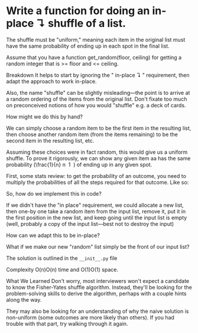 # Write a function for doing an in-place ↴ shuffle of a list.

The shuffle must be "uniform," meaning each item in the original list must have the same probability of ending up in
each spot in the final list.

Assume that you have a function get_random(floor, ceiling) for getting a random integer that is >= floor and <= ceiling.

Breakdown It helps to start by ignoring the " in-place ↴ " requirement, then adapt the approach to work in-place.

Also, the name "shuffle" can be slightly misleading—the point is to arrive at a random ordering of the items from the
original list. Don't fixate too much on preconceived notions of how you would "shuffle" e.g. a deck of cards.

How might we do this by hand?

We can simply choose a random item to be the first item in the resulting list, then choose another random item (from the
items remaining) to be the second item in the resulting list, etc.

Assuming these choices were in fact random, this would give us a uniform shuffle. To prove it rigorously, we can show
any given item aa has the same probability (\frac{1}{n} ​n ​ ​1 ​​ ) of ending up in any given spot.

First, some stats review: to get the probability of an outcome, you need to multiply the probabilities of all the steps
required for that outcome. Like so:​

So, how do we implement this in code?

If we didn't have the "in place" requirement, we could allocate a new list, then one-by one take a random item from the
input list, remove it, put it in the first position in the new list, and keep going until the input list is empty (well,
probably a copy of the input list—best not to destroy the input)

How can we adapt this to be in-place?

What if we make our new "random" list simply be the front of our input list?

The solution is outlined in the `__init__.py` file

Complexity O(n)O(n) time and O(1)O(1) space.

What We Learned Don't worry, most interviewers won't expect a candidate to know the Fisher-Yates shuffle algorithm.
Instead, they'll be looking for the problem-solving skills to derive the algorithm, perhaps with a couple hints along
the way.

They may also be looking for an understanding of why the naive solution is non-uniform (some outcomes are more likely
than others). If you had trouble with that part, try walking through it again.